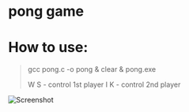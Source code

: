 # pong game
 
# How to use:
> gcc pong.c -o pong & clear & pong.exe
>
> W S - control 1st player
> I K - control 2nd player

![Screenshot](https://i.imgur.com/hhihcnP.png)
